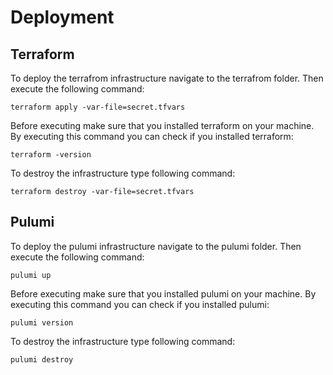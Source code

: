 # Deployment

## Terraform
To deploy the terrafrom infrastructure navigate to the terrafrom folder.
Then execute the following command:

``
terraform apply -var-file=secret.tfvars
``

Before executing make sure that you installed terraform on your machine. 
By executing this command you can check if you installed terraform: 

``
terraform -version
``

To destroy the infrastructure type following command:

``
terraform destroy -var-file=secret.tfvars
``

## Pulumi
To deploy the pulumi infrastructure navigate to the pulumi folder.
Then execute the following command:

``
pulumi up
``

Before executing make sure that you installed pulumi on your machine.
By executing this command you can check if you installed pulumi:

``
pulumi version
``

To destroy the infrastructure type following command:

``
pulumi destroy
``




